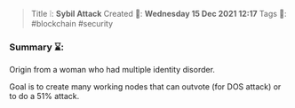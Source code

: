 > Title ❕: **Sybil Attack**
> Created 📅: **Wednesday 15 Dec 2021 12:17**
  Tags 📎: #blockchain #security 

### Summary ⌛:
Origin from a woman who had multiple identity disorder.

Goal is to create many working nodes that can outvote (for DOS attack) or to do a 51% attack.